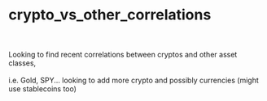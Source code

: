 # crypto_vs_other_correlations </br></br>
Looking to find recent correlations between cryptos and other asset classes, </br></br>
i.e. Gold, SPY... looking to add more crypto and possibly currencies (might use stablecoins too)
